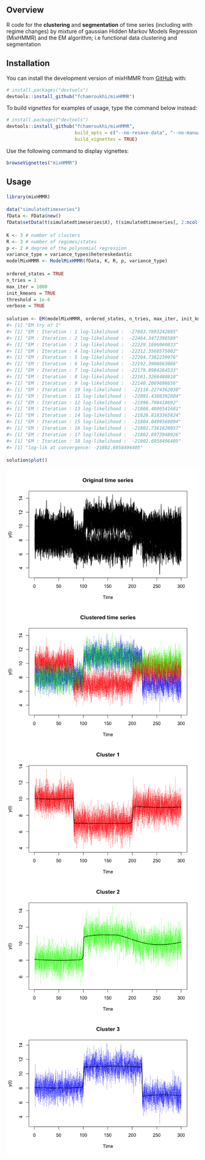 
<!-- README.md is generated from README.Rmd. Please edit that file -->

## Overview

<!-- badges: start -->

<!-- badges: end -->

R code for the **clustering** and **segmentation** of time series
(including with regime changes) by mixture of gaussian Hidden Markov
Models Regression (MixHMMR) and the EM algorithm; i.e functional data
clustering and segmentation

## Installation

You can install the development version of mixHMMR from
[GitHub](https://github.com/) with:

``` r
# install.packages("devtools")
devtools::install_github("fchamroukhi/mixHMMR")
```

To build *vignettes* for examples of usage, type the command below
instead:

``` r
# install.packages("devtools")
devtools::install_github("fchamroukhi/mixHMMR", 
                         build_opts = c("--no-resave-data", "--no-manual"), 
                         build_vignettes = TRUE)
```

Use the following command to display vignettes:

``` r
browseVignettes("mixHMMR")
```

## Usage

``` r
library(mixHMMR)

data("simulatedtimeseries")
fData <- FData$new()
fData$setData(t(simulatedtimeseries$X), t(simulatedtimeseries[, 2:ncol(simulatedtimeseries)]))

K <- 3 # number of clusters
R <- 3 # number of regimes/states
p <- 2 # degree of the polynomial regression
variance_type = variance_types$hetereskedastic
modelMixHMMR <- ModelMixHMMR(fData, K, R, p, variance_type)

ordered_states = TRUE
n_tries = 1
max_iter = 1000
init_kmeans = TRUE
threshold = 1e-6
verbose = TRUE

solution <- EM(modelMixHMMR, ordered_states, n_tries, max_iter, init_kmeans, threshold, verbose)
#> [1] "EM try n? 1"
#> [1] "EM : Iteration : 1 log-likelihood :  -27603.7693242885"
#> [1] "EM : Iteration : 2 log-likelihood :  -22464.3472396589"
#> [1] "EM : Iteration : 3 log-likelihood :  -22229.1696060833"
#> [1] "EM : Iteration : 4 log-likelihood :  -22212.3560575002"
#> [1] "EM : Iteration : 5 log-likelihood :  -22204.7382239976"
#> [1] "EM : Iteration : 6 log-likelihood :  -22192.3908663086"
#> [1] "EM : Iteration : 7 log-likelihood :  -22179.0984264533"
#> [1] "EM : Iteration : 8 log-likelihood :  -22161.3266480818"
#> [1] "EM : Iteration : 9 log-likelihood :  -22140.2069698656"
#> [1] "EM : Iteration : 10 log-likelihood :  -22118.2274362038"
#> [1] "EM : Iteration : 11 log-likelihood :  -22091.4388392804"
#> [1] "EM : Iteration : 12 log-likelihood :  -21996.798418692"
#> [1] "EM : Iteration : 13 log-likelihood :  -21866.4806541681"
#> [1] "EM : Iteration : 14 log-likelihood :  -21826.8183365824"
#> [1] "EM : Iteration : 15 log-likelihood :  -21804.0499569094"
#> [1] "EM : Iteration : 16 log-likelihood :  -21802.7361620057"
#> [1] "EM : Iteration : 17 log-likelihood :  -21802.6973948926"
#> [1] "EM : Iteration : 18 log-likelihood :  -21802.6958496405"
#> [1] "log-lik at convergence: -21802.6958496405"

solution$plot()
```

<img src="man/figures/README-unnamed-chunk-5-1.png" style="display: block; margin: auto;" /><img src="man/figures/README-unnamed-chunk-5-2.png" style="display: block; margin: auto;" /><img src="man/figures/README-unnamed-chunk-5-3.png" style="display: block; margin: auto;" /><img src="man/figures/README-unnamed-chunk-5-4.png" style="display: block; margin: auto;" /><img src="man/figures/README-unnamed-chunk-5-5.png" style="display: block; margin: auto;" />
